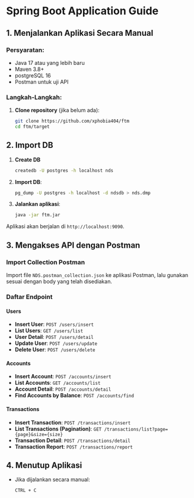 # Spring Boot Application Guide

## 1. Menjalankan Aplikasi Secara Manual

### Persyaratan:
- Java 17 atau yang lebih baru
- Maven 3.8+
- postgreSQL 16
- Postman untuk uji API

### Langkah-Langkah:
1. **Clone repository** (jika belum ada):
   ```sh
   git clone https://github.com/xphobia404/ftm
   cd ftm/target
   ```

## 2. Import DB

1. **Create DB**
   ```sh
   createdb -U postgres -h localhost nds
   ```
2. **Import DB**:
   ```sh
   pg_dump -U postgres -h localhost -d ndsdb > nds.dmp
   ```
3. **Jalankan aplikasi**:
   ```sh
   java -jar ftm.jar
   ```

Aplikasi akan berjalan di `http://localhost:9090`.

## 3. Mengakses API dengan Postman

### Import Collection Postman
Import file `NDS.postman_collection.json` ke aplikasi Postman, lalu gunakan sesuai dengan body yang telah disediakan.

### Daftar Endpoint
#### Users
- **Insert User**: `POST /users/insert`
- **List Users**: `GET /users/list`
- **User Detail**: `POST /users/detail`
- **Update User**: `POST /users/update`
- **Delete User**: `POST /users/delete`

#### Accounts
- **Insert Account**: `POST /accounts/insert`
- **List Accounts**: `GET /accounts/list`
- **Account Detail**: `POST /accounts/detail`
- **Find Accounts by Balance**: `POST /accounts/find`

#### Transactions
- **Insert Transaction**: `POST /transactions/insert`
- **List Transactions (Pagination)**: `GET /transactions/list?page={page}&size={size}`
- **Transaction Detail**: `POST /transactions/detail`
- **Transaction Report**: `POST /transactions/report`

## 4. Menutup Aplikasi
- Jika dijalankan secara manual:
  ```sh
  CTRL + C
  ```